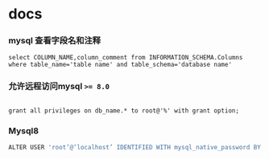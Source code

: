 # docs

### mysql 查看字段名和注释

```
select COLUMN_NAME,column_comment from INFORMATION_SCHEMA.Columns where table_name='table name' and table_schema='database name'

```

### 允许远程访问mysql `>= 8.0`
```

grant all privileges on db_name.* to root@'%' with grant option;

```



### Mysql8 

```bash
ALTER USER 'root’@‘localhost’ IDENTIFIED WITH mysql_native_password BY ‘password’;

```
